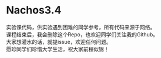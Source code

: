 # Nachos3.4
实验课代码，供实验遇到困难的同学参考，所有代码来源于网络。     
课程结束后，我会删除这个Repo，也欢迎同学们关注我的Github。  
大家想灌水的话，就提issue，欢迎任何问题。  
愿珍同学们珍惜大学生活，祝大家前程似锦！  
